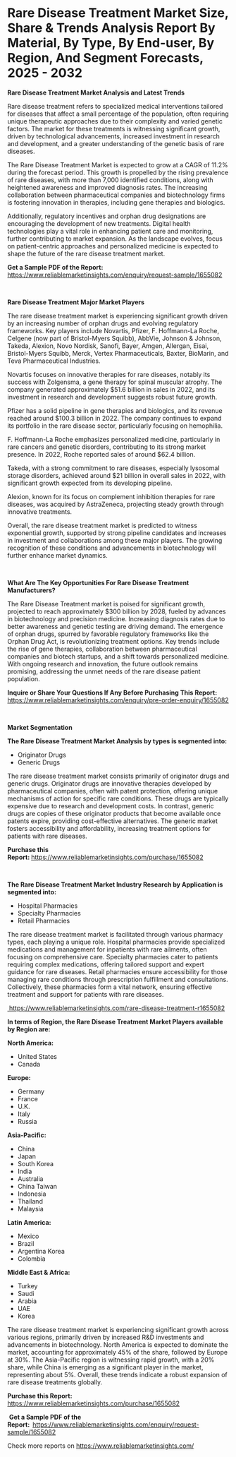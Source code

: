 <p><h1>Rare Disease Treatment Market Size, Share & Trends Analysis Report By Material, By Type, By End-user, By Region, And Segment Forecasts, 2025 - 2032</h1></p><p><strong>Rare Disease Treatment Market Analysis and Latest Trends</strong></p>
<p><p>Rare disease treatment refers to specialized medical interventions tailored for diseases that affect a small percentage of the population, often requiring unique therapeutic approaches due to their complexity and varied genetic factors. The market for these treatments is witnessing significant growth, driven by technological advancements, increased investment in research and development, and a greater understanding of the genetic basis of rare diseases.</p><p>The Rare Disease Treatment Market is expected to grow at a CAGR of 11.2% during the forecast period. This growth is propelled by the rising prevalence of rare diseases, with more than 7,000 identified conditions, along with heightened awareness and improved diagnosis rates. The increasing collaboration between pharmaceutical companies and biotechnology firms is fostering innovation in therapies, including gene therapies and biologics.</p><p>Additionally, regulatory incentives and orphan drug designations are encouraging the development of new treatments. Digital health technologies play a vital role in enhancing patient care and monitoring, further contributing to market expansion. As the landscape evolves, focus on patient-centric approaches and personalized medicine is expected to shape the future of the rare disease treatment market.</p></p>
<p><strong>Get a Sample PDF of the Report:&nbsp;</strong> <a href="https://www.reliablemarketinsights.com/enquiry/request-sample/1655082?utm_campaign=3015&utm_medium=2&utm_source=Github&utm_content=ia&utm_term=06032025&utm_id=rare-disease-treatment">https://www.reliablemarketinsights.com/enquiry/request-sample/1655082</a></p>
<p>&nbsp;</p>
<p><strong>Rare Disease Treatment Major Market Players</strong></p>
<p><p>The rare disease treatment market is experiencing significant growth driven by an increasing number of orphan drugs and evolving regulatory frameworks. Key players include Novartis, Pfizer, F. Hoffmann-La Roche, Celgene (now part of Bristol-Myers Squibb), AbbVie, Johnson & Johnson, Takeda, Alexion, Novo Nordisk, Sanofi, Bayer, Amgen, Allergan, Eisai, Bristol-Myers Squibb, Merck, Vertex Pharmaceuticals, Baxter, BioMarin, and Teva Pharmaceutical Industries.</p><p>Novartis focuses on innovative therapies for rare diseases, notably its success with Zolgensma, a gene therapy for spinal muscular atrophy. The company generated approximately $51.6 billion in sales in 2022, and its investment in research and development suggests robust future growth.</p><p>Pfizer has a solid pipeline in gene therapies and biologics, and its revenue reached around $100.3 billion in 2022. The company continues to expand its portfolio in the rare disease sector, particularly focusing on hemophilia.</p><p>F. Hoffmann-La Roche emphasizes personalized medicine, particularly in rare cancers and genetic disorders, contributing to its strong market presence. In 2022, Roche reported sales of around $62.4 billion.</p><p>Takeda, with a strong commitment to rare diseases, especially lysosomal storage disorders, achieved around $21 billion in overall sales in 2022, with significant growth expected from its developing pipeline.</p><p>Alexion, known for its focus on complement inhibition therapies for rare diseases, was acquired by AstraZeneca, projecting steady growth through innovative treatments. </p><p>Overall, the rare disease treatment market is predicted to witness exponential growth, supported by strong pipeline candidates and increases in investment and collaborations among these major players. The growing recognition of these conditions and advancements in biotechnology will further enhance market dynamics.</p></p>
<p>&nbsp;</p>
<p><strong>What Are The Key Opportunities For Rare Disease Treatment Manufacturers?</strong></p>
<p><p>The Rare Disease Treatment market is poised for significant growth, projected to reach approximately $300 billion by 2028, fueled by advances in biotechnology and precision medicine. Increasing diagnosis rates due to better awareness and genetic testing are driving demand. The emergence of orphan drugs, spurred by favorable regulatory frameworks like the Orphan Drug Act, is revolutionizing treatment options. Key trends include the rise of gene therapies, collaboration between pharmaceutical companies and biotech startups, and a shift towards personalized medicine. With ongoing research and innovation, the future outlook remains promising, addressing the unmet needs of the rare disease patient population.</p></p>
<p><strong>Inquire or Share Your Questions If Any Before Purchasing This Report:</strong> <a href="https://www.reliablemarketinsights.com/enquiry/pre-order-enquiry/1655082?utm_campaign=3015&utm_medium=2&utm_source=Github&utm_content=ia&utm_term=06032025&utm_id=rare-disease-treatment">https://www.reliablemarketinsights.com/enquiry/pre-order-enquiry/1655082</a></p>
<p>&nbsp;</p>
<p><strong>Market Segmentation</strong></p>
<p><strong>The Rare Disease Treatment Market Analysis by types is segmented into:</strong></p>
<p><ul><li>Originator Drugs</li><li>Generic Drugs</li></ul></p>
<p><p>The rare disease treatment market consists primarily of originator drugs and generic drugs. Originator drugs are innovative therapies developed by pharmaceutical companies, often with patent protection, offering unique mechanisms of action for specific rare conditions. These drugs are typically expensive due to research and development costs. In contrast, generic drugs are copies of these originator products that become available once patents expire, providing cost-effective alternatives. The generic market fosters accessibility and affordability, increasing treatment options for patients with rare diseases.</p></p>
<p><strong>Purchase this Report:&nbsp;</strong><a href="https://www.reliablemarketinsights.com/purchase/1655082?utm_campaign=3015&utm_medium=2&utm_source=Github&utm_content=ia&utm_term=06032025&utm_id=rare-disease-treatment">https://www.reliablemarketinsights.com/purchase/1655082</a></p>
<p>&nbsp;</p>
<p><strong>The Rare Disease Treatment Market Industry Research by Application is segmented into:</strong></p>
<p><ul><li>Hospital Pharmacies</li><li>Specialty Pharmacies</li><li>Retail Pharmacies</li></ul></p>
<p><p>The rare disease treatment market is facilitated through various pharmacy types, each playing a unique role. Hospital pharmacies provide specialized medications and management for inpatients with rare ailments, often focusing on comprehensive care. Specialty pharmacies cater to patients requiring complex medications, offering tailored support and expert guidance for rare diseases. Retail pharmacies ensure accessibility for those managing rare conditions through prescription fulfillment and consultations. Collectively, these pharmacies form a vital network, ensuring effective treatment and support for patients with rare diseases.</p></p>
<p><a href="https://www.reliablemarketinsights.com/rare-disease-treatment-r1655082?utm_campaign=3015&utm_medium=2&utm_source=Github&utm_content=ia&utm_term=06032025&utm_id=rare-disease-treatment">&nbsp;https://www.reliablemarketinsights.com/rare-disease-treatment-r1655082</a></p>
<p><strong>In terms of Region, the Rare Disease Treatment Market Players available by Region are:</strong></p>
<p>
    <p> <strong> North America: </strong>
        <ul>
            <li>United States</li>
            <li>Canada</li>
        </ul>
        </p> 
    <p> <strong> Europe: </strong>
        <ul>
            <li>Germany</li>
            <li>France</li>
            <li>U.K.</li>
            <li>Italy</li>
            <li>Russia</li>
        </ul>
        </p> 
    <p> <strong> Asia-Pacific: </strong>
        <ul>
            <li>China</li>
            <li>Japan</li>
            <li>South Korea</li>
            <li>India</li>
            <li>Australia</li>
            <li>China Taiwan</li>
            <li>Indonesia</li>
            <li>Thailand</li>
            <li>Malaysia</li>
        </ul>
        </p> 
    <p> <strong> Latin America: </strong>
        <ul>
            <li>Mexico</li>
            <li>Brazil</li>
            <li>Argentina Korea</li>
            <li>Colombia</li>
        </ul>
        </p> 
    <p> <strong> Middle East & Africa: </strong>
        <ul>
            <li>Turkey</li>
            <li>Saudi</li>
            <li>Arabia</li>
            <li>UAE</li>
            <li>Korea</li>
        </ul>
    </p>
    </p>
<p><p>The rare disease treatment market is experiencing significant growth across various regions, primarily driven by increased R&D investments and advancements in biotechnology. North America is expected to dominate the market, accounting for approximately 45% of the share, followed by Europe at 30%. The Asia-Pacific region is witnessing rapid growth, with a 20% share, while China is emerging as a significant player in the market, representing about 5%. Overall, these trends indicate a robust expansion of rare disease treatments globally.</p></p>
<p><strong>Purchase this Report: </strong><a href="https://www.reliablemarketinsights.com/purchase/1655082?utm_campaign=3015&utm_medium=2&utm_source=Github&utm_content=ia&utm_term=06032025&utm_id=rare-disease-treatment">https://www.reliablemarketinsights.com/purchase/1655082</a></p>
<p>&nbsp;<strong>Get a Sample PDF of the Report:&nbsp;&nbsp;</strong><a href="https://www.reliablemarketinsights.com/enquiry/request-sample/1655082?utm_campaign=3015&utm_medium=2&utm_source=Github&utm_content=ia&utm_term=06032025&utm_id=rare-disease-treatment">https://www.reliablemarketinsights.com/enquiry/request-sample/1655082</a></p>
<p><strong></strong></p>
<p>Check more reports on <a href="https://www.reliablemarketinsights.com/?utm_campaign=3015&utm_medium=2&utm_source=Github&utm_content=ia&utm_term=06032025&utm_id=rare-disease-treatment">https://www.reliablemarketinsights.com/</a></p>